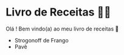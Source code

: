 # Livro de Receitas :man_cook:

Olá ! Bem vindo(a) ao meu  livro de receitas :wave:

- Strogonoff de Frango
- Pavê